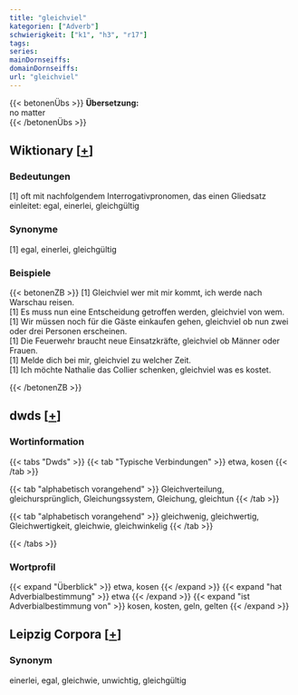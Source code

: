 ```yaml
---
title: "gleichviel"
kategorien: ["Adverb"]
schwierigkeit: ["k1", "h3", "r17"]
tags:
series:
mainDornseiffs:
domainDornseiffs:
url: "gleichviel"
---
```


{{< betonenÜbs >}}
**Übersetzung:**  
no matter  
{{< /betonenÜbs >}}

## Wiktionary [[+](https://de.wiktionary.org/wiki/gleichviel)]

### Bedeutungen
[1] oft mit nachfolgendem Interrogativpronomen, das einen Gliedsatz einleitet: egal, einerlei, gleichgültig  

### Synonyme
[1] egal, einerlei, gleichgültig  

### Beispiele
{{< betonenZB >}}
[1] Gleichviel wer mit mir kommt, ich werde nach Warschau reisen.  
[1] Es muss nun eine Entscheidung getroffen werden, gleichviel von wem.  
[1] Wir müssen noch für die Gäste einkaufen gehen, gleichviel ob nun zwei oder drei Personen erscheinen.  
[1] Die Feuerwehr braucht neue Einsatzkräfte, gleichviel ob Männer oder Frauen.  
[1] Melde dich bei mir, gleichviel zu welcher Zeit.  
[1] Ich möchte Nathalie das Collier schenken, gleichviel was es kostet.  

{{< /betonenZB >}}


## dwds [[+](https://www.dwds.de/wb/gleichviel)]

### Wortinformation
{{< tabs "Dwds" >}}
{{< tab "Typische Verbindungen" >}}
etwa, kosen
{{< /tab >}}

{{< tab "alphabetisch vorangehend" >}}
Gleichverteilung, gleichursprünglich, Gleichungssystem, Gleichung, gleichtun
{{< /tab >}}

{{< tab "alphabetisch vorangehend" >}}
gleichwenig, gleichwertig, Gleichwertigkeit, gleichwie, gleichwinkelig
{{< /tab >}}

{{< /tabs >}}

### Wortprofil
{{< expand "Überblick" >}} etwa, kosen {{< /expand >}}
{{< expand "hat Adverbialbestimmung" >}} etwa {{< /expand >}}
{{< expand "ist Adverbialbestimmung von" >}} kosen, kosten, geln, gelten {{< /expand >}}

## Leipzig Corpora [[+](https://corpora.uni-leipzig.de/en/res?word=gleichviel&corpusId=deu_newscrawl-public_2018)]


### Synonym
einerlei, egal, gleichwie, unwichtig, gleichgültig

